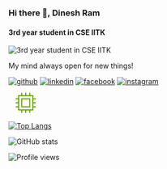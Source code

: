 ### Hi there 👋, Dinesh Ram
#### 3rd year student in CSE IITK
![3rd year student in CSE IITK](https://camo.githubusercontent.com/148e7e6c954a413f6058f4b612a40e65b0693cd319f0236399ec479fca959c60/68747470733a2f2f6173736574732e776562736974652d66696c65732e636f6d2f3565353162336230333337333039643637326566643934632f3565353163633539333364333638666562633335313839375f666f6f7465722d696d672e737667)

My mind always open for new things!



[<img src='https://cdn.jsdelivr.net/npm/simple-icons@3.0.1/icons/github.svg' alt='github' height='40'>](https://github.com/dinesh-cpu)  [<img src='https://cdn.jsdelivr.net/npm/simple-icons@3.0.1/icons/linkedin.svg' alt='linkedin' height='40'>](https://www.linkedin.com/in/dinesh-r-4989ba197//)  [<img src='https://cdn.jsdelivr.net/npm/simple-icons@3.0.1/icons/facebook.svg' alt='facebook' height='40'>](https://www.facebook.com/100029637431263)  [<img src='https://cdn.jsdelivr.net/npm/simple-icons@3.0.1/icons/instagram.svg' alt='instagram' height='40'>](https://www.instagram.com/dineshram17/)  

 <a href='https://docs.github.com/en/developers'><img src='https://raw.githubusercontent.com/acervenky/animated-github-badges/master/assets/devbadge.gif' width='40' height='40'></a> 


[![Top Langs](https://github-readme-stats.vercel.app/api/top-langs/?username=dinesh-cpu)](https://github.com/anuraghazra/github-readme-stats)

![GitHub stats](https://github-readme-stats.vercel.app/api?username=dinesh-cpu&show_icons=true)  

![Profile views](https://gpvc.arturio.dev/dinesh-cpu)  

